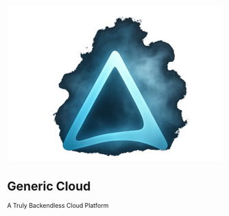 <!DOCTYPE html>
<html lang="en">
<body>
  <div class="container">
    <img src="logo2.png" alt="Generic Cloud Logo" class="logo">
    <h1>Generic Cloud</h1>
    <p>A Truly Backendless Cloud Platform</p>
  </div>
</body>
</html>
